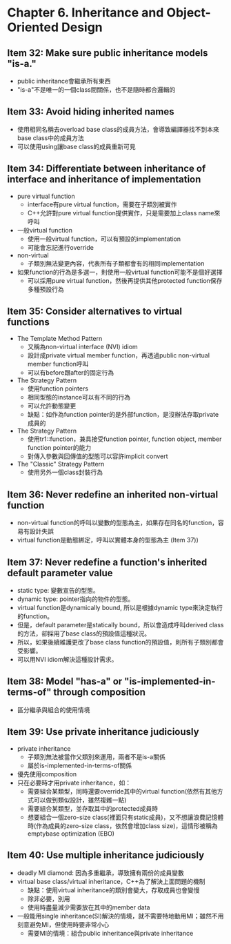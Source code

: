 # Chapter 6. Inheritance and Object-Oriented Design
## Item 32: Make sure public inheritance models "is-a."
* public inheritance會繼承所有東西
* "is-a"不是唯一的一個class間關係，也不是隨時都合邏輯的

## Item 33: Avoid hiding inherited names
* 使用相同名稱去overload base class的成員方法，會導致編譯器找不到本來base class中的成員方法
* 可以使用using讓base class的成員重新可見

## Item 34: Differentiate between inheritance of interface and inheritance of implementation
* pure virtual function
    * interface有pure virtual function，需要在子類別被實作
    * C++允許對pure virtual function提供實作，只是需要加上class name來呼叫
* 一般virtual function
    * 使用一般virtual function，可以有預設的implementation
    * 可能會忘記進行override
* non-virtual
    * 子類別無法變更內容，代表所有子類都會有的相同implementation
* 如果function的行為是多選一，則使用一般virtual function可能不是個好選擇
    * 可以採用pure virtual function，然後再提供其他protected function保存多種預設行為

## Item 35: Consider alternatives to virtual functions
* The Template Method Pattern
    * 又稱為non-virtual interface (NVI) idiom
    * 設計成private virtual member function，再透過public non-virtual member function呼叫
    * 可以有before跟after的固定行為
* The Strategy Pattern
    * 使用function pointers
    * 相同型態的instance可以有不同的行為
    * 可以允許動態變更
    * 缺點：如作為function pointer的是外部function，是沒辦法存取private成員的
* The Strategy Pattern
    * 使用tr1::function，兼具接受function pointer, function object, member function pointer的能力
    * 對傳入參數與回傳值的型態可以容許implicit convert
* The "Classic" Strategy Pattern
    * 使用另外一個class封裝行為

## Item 36: Never redefine an inherited non-virtual function
* non-virtual function的呼叫以變數的型態為主，如果存在同名的function，容易有設計失誤
* virtual function是動態綁定，呼叫以實體本身的型態為主 (Item 37))

## Item 37: Never redefine a function's inherited default parameter value
* static type: 變數宣告的型態。
* dynamic type: pointer指向的物件的型態。
* virtual function是dynamically bound, 所以是根據dynamic type來決定執行的function。
* 但是，default parameter是statically bound，所以會造成呼叫derived class的方法，卻採用了base class的預設值這種狀況。
* 所以，如果後續維護更改了base class function的預設值，則所有子類別都會受影響。
* 可以用NVI idiom解決這種設計需求。

## Item 38: Model "has-a" or "is-implemented-in-terms-of" through composition
* 區分繼承與組合的使用情境

## Item 39: Use private inheritance judiciously
* private inheritance
    * 子類別無法被當作父類別來運用，兩者不是is-a關係
    * 屬於is-implemented-in-terms-of關係
* 優先使用composition
* 只在必要時才用private inheritance，如：
    * 需要組合某類型，同時還要override其中的virtual function(依然有其他方式可以做到類似設計，雖然複雜一點)
    * 需要組合某類型，並存取其中的protected成員時
    * 想要組合一個zero-size class(裡面只有static成員)，又不想讓浪費記憶體時(作為成員的zero-size class，依然會增加class size)，這情形被稱為emptybase optimization (EBO)

## Item 40: Use multiple inheritance judiciously
* deadly MI diamond: 因為多重繼承，導致擁有兩份的成員變數
* virtual base class/virtual inheritance，C++為了解決上面問題的機制
    * 缺點：使用virtual inheritance的類別會變大，存取成員也會變慢
    * 除非必要，別用
    * 使用時盡量減少需要放在其中的member data
* 一般能用single inheritance(SI)解決的情境，就不需要特地動用MI；雖然不用刻意避免MI，但使用時要非常小心
    * 需要MI的情境：組合public inheritance與private inheritance
